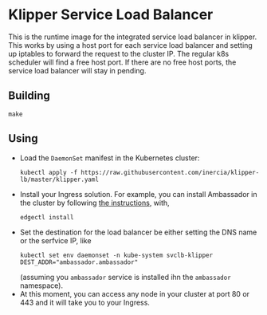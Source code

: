 Klipper Service Load Balancer
=================

This is the runtime image for the integrated service load balancer in klipper. This
works by using a host port for each service load balancer and setting up
iptables to forward the request to the cluster IP. The regular k8s scheduler will
find a free host port. If there are no free host ports, the service load balancer
will stay in pending.

## Building

`make`

## Using

* Load the `DaemonSet` manifest in the Kubernetes cluster:
  ```shell script
  kubectl apply -f https://raw.githubusercontent.com/inercia/klipper-lb/master/klipper.yaml
  ```
* Install your Ingress solution. For example, you can install Ambassador in the
  cluster by following [the instructions](https://www.getambassador.io/user-guide/install/),
  with,
  ```shell script
  edgectl install
  ```
* Set the destination for the load balancer be either setting the DNS name or the serfvice IP,
  like
  ```shell script
  kubectl set env daemonset -n kube-system svclb-klipper DEST_ADDR="ambassador.ambassador"
  ```
  (assuming you `ambassador` service  is installed ihn the `ambassador` namespace).
* At this moment, you can access any node in your cluster at port 80 or 443 and it will
  take you to your Ingress.
